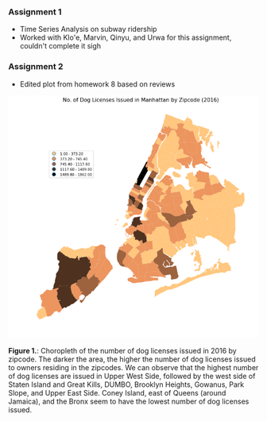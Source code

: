 ### Assignment 1
- Time Series Analysis on subway ridership
- Worked with Klo'e, Marvin, Qinyu, and Urwa for this assignment, couldn't complete it sigh

### Assignment 2
- Edited plot from homework 8 based on reviews

![Alt text](../HW11_rms818/doglicenses_reviewed.png)

**Figure 1.**: Choropleth of the number of dog licenses issued in 2016 by zipcode. The darker the area, the higher the number of dog licenses issued to owners residing in the zipcodes. We can observe that the highest number of dog licenses are issued in Upper West Side, followed by the west side of Staten Island and Great Kills, DUMBO, Brooklyn Heights, Gowanus, Park Slope, and Upper East Side. Coney Island, east of Queens (around Jamaica), and the Bronx seem to have the lowest number of dog licenses issued.